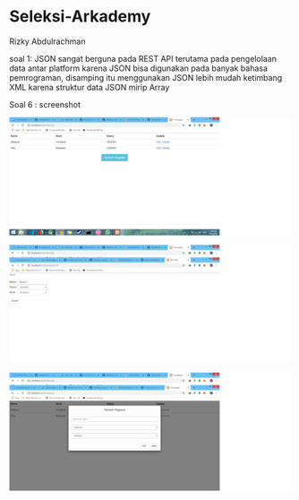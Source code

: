 # Seleksi-Arkademy

Rizky Abdulrachman

soal 1:
 JSON sangat berguna pada REST API terutama pada pengelolaan data antar platform karena JSON bisa digunakan pada banyak bahasa pemrograman, disamping itu menggunakan JSON lebih mudah ketimbang XML karena struktur data JSON mirip Array
 
Soal 6 : screenshot

![ss halaman utama](https://github.com/eternallust/Seleksi-Arkademy/blob/master/soal6/ssHalamanUtama.png)

![ss edit](https://github.com/eternallust/Seleksi-Arkademy/blob/master/soal6/ssEdit.png)

![ss tambah](https://github.com/eternallust/Seleksi-Arkademy/blob/master/soal6/ssTambah.png)
